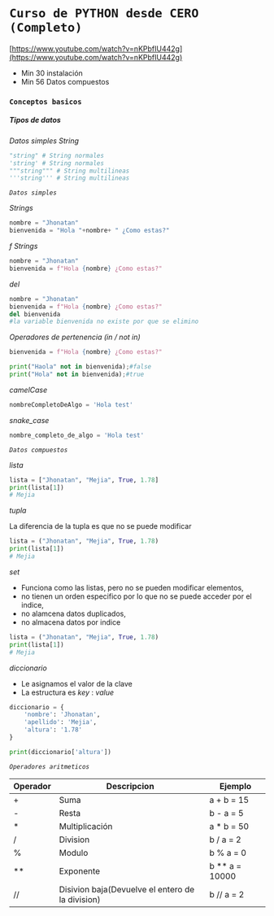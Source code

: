 # `Curso de PYTHON desde CERO (Completo)`

[https://www.youtube.com/watch?v=nKPbfIU442g](https://www.youtube.com/watch?v=nKPbfIU442g)

- Min 30 instalación
- Min 56 Datos compuestos



### `Conceptos basicos`
##### _Tipos de datos_
*Datos simples*
_String_
```py
"string" # String normales
'string' # String normales
"""string""" # String multilineas
'''string''' # String multilineas
```

*`Datos simples`*

*Strings*
```py
nombre = "Jhonatan"
bienvenida = "Hola "+nombre+ " ¿Como estas?"
```

*f Strings*
```py
nombre = "Jhonatan"
bienvenida = f"Hola {nombre} ¿Como estas?"
```

*del*
```py
nombre = "Jhonatan"
bienvenida = f"Hola {nombre} ¿Como estas?"
del bienvenida
#la variable bienvenida no existe por que se elimino
```

_Operadores de pertenencia (in / not in)_
```py
bienvenida = f"Hola {nombre} ¿Como estas?"

print("Haola" not in bienvenida);#false
print("Hola" not in bienvenida);#true
```

*camelCase*
```py
nombreCompletoDeAlgo = 'Hola test'
```

*snake_case*
```py
nombre_completo_de_algo = 'Hola test'
```

*`Datos compuestos`*

*lista*
```py
lista = ["Jhonatan", "Mejia", True, 1.78]
print(lista[1])
# Mejia
```

*tupla*

La diferencia de la tupla es que no se puede modificar
```py
lista = ("Jhonatan", "Mejia", True, 1.78)
print(lista[1])
# Mejia
```

*set*

- Funciona como las listas, pero no se pueden modificar elementos, 
- no tienen un orden especifico por lo que no se puede acceder por el indice, 
- no alamcena datos duplicados, 
- no almacena datos por indice
```py
lista = ("Jhonatan", "Mejia", True, 1.78)
print(lista[1])
# Mejia
```

*diccionario*
- Le asignamos el valor de la clave
- La estructura es _key_ : _value_
```py
diccionario = {
    'nombre': 'Jhonatan',
    'apellido': 'Mejia',
    'altura': '1.78'
}

print(diccionario['altura'])
```

*`Operadores aritmeticos`*

|Operador|Descripcion|Ejemplo|
|-|-|-|
|+|Suma|a + b = 15|
|-|Resta|b - a = 5|
|*|Multiplicación|a * b = 50|
|/|Division|b / a = 2|
|%|Modulo|b % a = 0|
|**|Exponente|b ** a = 10000|
|//|Disivion baja(Devuelve el entero de la division)|b // a = 2|
